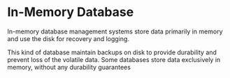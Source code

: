 # In-Memory Database

In-memory database management systems store data primarily in memory and use the disk for recovery and logging.

This kind of database maintain backups on disk to provide durability and
prevent loss of the volatile data. Some databases store data exclusively in memory,
without any durability guarantees